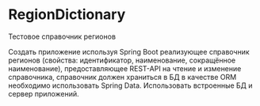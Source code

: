 # RegionDictionary
Тестовое справочник регионов 

Создать приложение используя Spring Boot реализующее справочник регионов (свойства: идентификатор, наименование, сокращённое наименование), предоставляющее REST-API на чтение и изменение справочника, справочник должен храниться в БД в качестве ORM необходимо использовать Spring Data. Использовать встроенные БД и сервер приложений.
